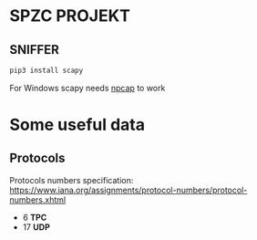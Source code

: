# SPZC PROJEKT


## SNIFFER


``` bash
pip3 install scapy
```
For Windows scapy needs [npcap](https://npcap.com/) to work



# Some useful data
## Protocols
Protocols numbers specification: 
https://www.iana.org/assignments/protocol-numbers/protocol-numbers.xhtml

- 6 **TPC**
- 17 **UDP**